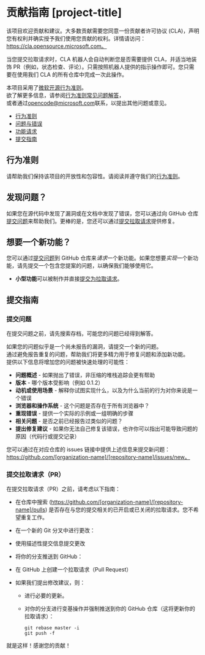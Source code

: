 # 贡献指南 [project-title]

该项目欢迎贡献和建议。大多数贡献需要您同意一份贡献者许可协议 (CLA)，声明您有权利并确实授予我们使用您贡献的权利。详情请访问：https://cla.opensource.microsoft.com。

当您提交拉取请求时，CLA 机器人会自动判断您是否需要提供 CLA，并适当地装饰 PR（例如，状态检查、评论）。只需按照机器人提供的指示操作即可。您只需要在使用我们 CLA 的所有仓库中完成一次此操作。

本项目采用了[微软开源行为准则](https://opensource.microsoft.com/codeofconduct/)。  
欲了解更多信息，请参阅[行为准则常见问题解答](https://opensource.microsoft.com/codeofconduct/faq/)，  
或者通过[opencode@microsoft.com](mailto:opencode@microsoft.com)联系，以提出其他问题或意见。

 - [行为准则](#coc)  
 - [问题与错误](#issue)  
 - [功能请求](#feature)  
 - [提交指南](#submit)  

## <a name="coc"></a> 行为准则
请帮助我们保持该项目的开放性和包容性。请阅读并遵守我们的[行为准则](https://opensource.microsoft.com/codeofconduct/)。

## <a name="issue"></a> 发现问题？
如果您在源代码中发现了漏洞或在文档中发现了错误，您可以通过向 GitHub 仓库[提交问题](#submit-issue)来帮助我们。更棒的是，您还可以通过[提交拉取请求](#submit-pr)提供修复。

## <a name="feature"></a> 想要一个新功能？

您可以通过[提交问题](#submit-issue)到 GitHub 仓库来*请求*一个新功能。如果您想要*实现*一个新功能，请先提交一个包含您提案的问题，以确保我们能够使用它。

* **小型功能**可以被制作并直接[提交为拉取请求](#submit-pr)。

## <a name="submit"></a> 提交指南

### <a name="submit-issue"></a> 提交问题
在提交问题之前，请先搜索存档，可能您的问题已经得到解答。

如果您的问题似乎是一个尚未报告的漏洞，请提交一个新的问题。  
通过避免报告重复的问题，帮助我们将更多精力用于修复问题和添加新功能。  
提供以下信息将增加您的问题被快速处理的可能性：

* **问题概述** - 如果抛出了错误，非压缩的堆栈追踪会更有帮助  
* **版本** - 哪个版本受影响（例如 0.1.2）  
* **动机或使用场景** - 解释你试图实现什么，以及为什么当前的行为对你来说是一个错误  
* **浏览器和操作系统** - 这个问题是否存在于所有浏览器中？  
* **重现错误** - 提供一个实际的示例或一组明确的步骤  
* **相关问题** - 是否之前已经报告过类似的问题？  
* **提出修复建议** - 如果你无法自己修复该错误，也许你可以指出可能导致问题的原因（代码行或提交记录）  

您可以通过在对应仓库的 issues 链接中提供上述信息来提交新问题：https://github.com/[organization-name]/[repository-name]/issues/new。

### <a name="submit-pr"></a> 提交拉取请求（PR）
在提交拉取请求（PR）之前，请考虑以下指南：

* 在仓库中搜索 (https://github.com/[organization-name]/[repository-name]/pulls) 是否存在与您的提交相关的已开启或已关闭的拉取请求。您不希望重复工作。

* 在一个新的 Git 分叉中进行更改：

* 使用描述性提交信息提交更改  
* 将你的分支推送到 GitHub：  
* 在 GitHub 上创建一个拉取请求（Pull Request）  
* 如果我们提出修改建议，则：  
  * 进行必要的更新。  
  * 对你的分支进行变基操作并强制推送到你的 GitHub 仓库（这将更新你的拉取请求）：  

    ```shell
    git rebase master -i
    git push -f
    ```

就是这样！感谢您的贡献！